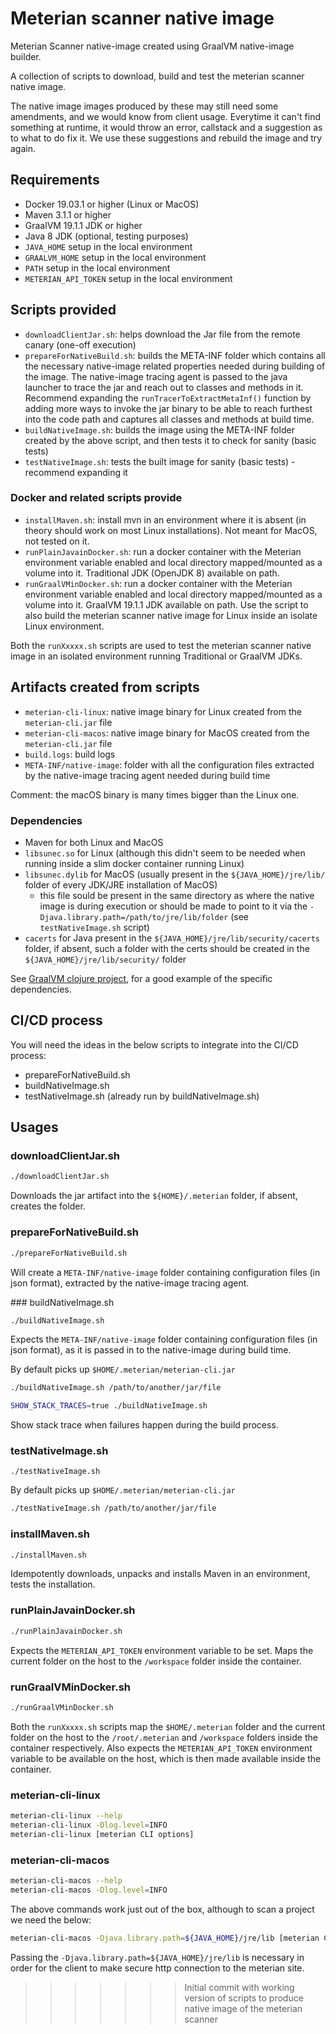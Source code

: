 # Meterian scanner native image

Meterian Scanner native-image created using GraalVM native-image builder.

A collection of scripts to download, build and test the meterian scanner native image.

The native image images produced by these may still need some amendments, and we would know from client usage. Everytime it can't find something at runtime, it would throw an error, callstack and a suggestion as to what to do fix it. We use these suggestions and rebuild the image and try again.

## Requirements

- Docker 19.03.1 or higher (Linux or MacOS)
- Maven 3.1.1 or higher
- GraalVM 19.1.1 JDK or higher
- Java 8 JDK (optional, testing purposes)
- `JAVA_HOME` setup in the local environment
- `GRAALVM_HOME` setup in the local environment
- `PATH` setup in the local environment
- `METERIAN_API_TOKEN` setup in the local environment

## Scripts provided

- `downloadClientJar.sh`: helps download the Jar file from the remote canary (one-off execution)
- `prepareForNativeBuild.sh`: builds the META-INF folder which contains all the necessary native-image related properties needed during building of the image. The native-image tracing agent is passed to the java launcher to trace the jar and reach out to classes and methods in it. Recommend expanding the `runTracerToExtractMetaInf()` function by adding more ways to invoke the jar binary to be able to reach furthest into the code path and captures all classes and methods at build time.
- `buildNativeImage.sh`: builds the image using the META-INF folder created by the above script, and then tests it to check for sanity (basic tests)
- `testNativeImage.sh`: tests the built image for sanity (basic tests) - recommend expanding it

### Docker and related scripts provide

- `installMaven.sh`: install mvn in an environment where it is absent (in theory should work on most Linux installations). Not meant for MacOS, not tested on it.
- `runPlainJavainDocker.sh`: run a docker container with the Meterian environment variable enabled and local directory mapped/mounted as a volume into it. Traditional JDK (OpenJDK 8) available on path.
- `runGraalVMinDocker.sh`: run a docker container with the Meterian environment variable enabled and local directory mapped/mounted as a volume into it. GraalVM 19.1.1 JDK available on path. Use the script to also build the meterian scanner native image for Linux inside an isolate Linux environment.

Both the `runXxxxx.sh` scripts are used to test the meterian scanner native image in an isolated environment running Traditional or GraalVM JDKs.

## Artifacts created from scripts

- `meterian-cli-linux`: native image binary for Linux created from the `meterian-cli.jar` file
- `meterian-cli-macos`: native image binary for MacOS created from the `meterian-cli.jar` file
- `build.logs`: build logs 
- `META-INF/native-image`: folder with all the configuration files extracted by the native-image tracing agent needed during build time

Comment: the macOS binary is many times bigger than the Linux one.

### Dependencies

- Maven for both Linux and MacOS
- `libsunec.so` for Linux (although this didn't seem to be needed when running inside a slim docker container running Linux)
- `libsunec.dylib` for MacOS (usually present in the `${JAVA_HOME}/jre/lib/` folder of every JDK/JRE installation of MacOS)
    - this file sould be present in the same directory as where the native image is during execution or should be made to point to it via the `-Djava.library.path=/path/to/jre/lib/folder` (see `testNativeImage.sh` script)
- `cacerts` for Java present in the `${JAVA_HOME}/jre/lib/security/cacerts` folder, if absent, such a folder with the certs should be created in the `${JAVA_HOME}/jre/lib/security/` folder

See [GraalVM clojure project](https://github.com/taylorwood/clojurl), for a good example of the specific dependencies.

## CI/CD process

You will need the ideas in the below scripts to integrate into the CI/CD process:

- prepareForNativeBuild.sh
- buildNativeImage.sh 
- testNativeImage.sh (already run by buildNativeImage.sh)

## Usages

### downloadClientJar.sh

```bash
./downloadClientJar.sh
```

Downloads the jar artifact into the `${HOME}/.meterian` folder, if absent, creates the folder.

### prepareForNativeBuild.sh

```bash
./prepareForNativeBuild.sh
```

Will create a `META-INF/native-image` folder containing configuration files (in json format), extracted by the native-image tracing agent.


### buildNativeImage.sh

```bash
./buildNativeImage.sh
```

Expects the `META-INF/native-image` folder containing configuration files (in json format), as it is passed in to the native-image during build time.

By default picks up `$HOME/.meterian/meterian-cli.jar`

```bash
./buildNativeImage.sh /path/to/another/jar/file
```

```bash
SHOW_STACK_TRACES=true ./buildNativeImage.sh
```

Show stack trace when failures happen during the build process.

### testNativeImage.sh

```
./testNativeImage.sh
```

By default picks up `$HOME/.meterian/meterian-cli.jar`

```bash
./testNativeImage.sh /path/to/another/jar/file
```

### installMaven.sh

```bash
./installMaven.sh
```

Idempotently downloads, unpacks and installs Maven in an environment, tests the installation.

### runPlainJavainDocker.sh

```bash
./runPlainJavainDocker.sh
```

Expects the `METERIAN_API_TOKEN` environment variable to be set. Maps the current folder on the host to the `/workspace` folder inside the container.

### runGraalVMinDocker.sh

```bash
./runGraalVMinDocker.sh
```

Both the `runXxxxx.sh` scripts map the `$HOME/.meterian` folder and the current folder on the host to the `/root/.meterian` and `/workspace` folders inside the container respectively. Also expects the `METERIAN_API_TOKEN` environment variable to be available on the host, which is then made available inside the container.

### meterian-cli-linux 

```bash
meterian-cli-linux --help
meterian-cli-linux -Dlog.level=INFO
meterian-cli-linux [meterian CLI options]
```

### meterian-cli-macos

```bash
meterian-cli-macos --help
meterian-cli-macos -Dlog.level=INFO
```

The above commands work just out of the box, although to scan a project we need the below:

```bash
meterian-cli-macos -Djava.library.path=${JAVA_HOME}/jre/lib [meterian CLI options]
```

Passing the `-Djava.library.path=${JAVA_HOME}/jre/lib` is necessary in order for the client to make secure http connection to the meterian site.
>>>>>>> Initial commit with working version of scripts to produce native image of the meterian scanner

